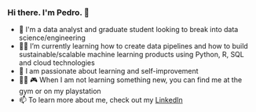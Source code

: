 ### Hi there. I'm Pedro. 👋

- :robot:	 I'm a data analyst and graduate student looking to break into data science/engineering
- :man_technologist:	 I’m currently learning how to create data pipelines and how to build sustainable/scalable machine learning products using Python, R, SQL and cloud technologies
- 🌱 I am passionate about learning and self-improvement 
- :weight_lifting_man:	:video_game:	 When I am not learning something new, you can find me at the gym or on my playstation 
- 📫 To learn more about me, check out my [LinkedIn](https://www.linkedin.com/in/pedropereira0426/)

